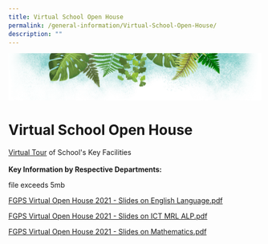 ```yaml
---
title: Virtual School Open House
permalink: /general-information/Virtual-School-Open-House/
description: ""
---
```

![](/images/Banner.png)

# Virtual School Open House


[Virtual Tour](https://www.thinglink.com/card/1309157252489281538) of School's Key Facilities  
   
<b>Key Information by Respective Departments:</b>

file exceeds 5mb

[FGPS Virtual Open House 2021 - Slides on English Language.pdf](/files/FGPS%20Virtual%20Open%20House%202021%20-%20Slides%20on%20English%20Language.pdf)

[FGPS Virtual Open House 2021 - Slides on ICT MRL ALP.pdf](/files/FGPS%20Virtual%20Open%20House%202021%20-%20Slides%20on%20ICT%20MRL%20%20ALP.pdf)

[FGPS Virtual Open House 2021 - Slides on Mathematics.pdf](/files/FGPS%20Virtual%20Open%20House%202021%20-%20Slides%20on%20Mathematics.pdf)